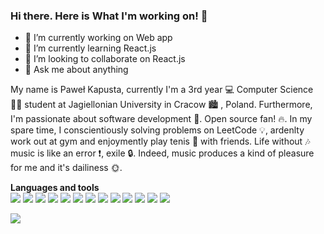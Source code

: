 ### Hi there. Here is What I'm working on! 👋

- 🔭 I’m currently working on Web app
- 🌱 I’m currently learning React.js
- 👯 I’m looking to collaborate on React.js
- 💬 Ask me about anything

My name is Paweł Kapusta, currently I'm a 3rd year :computer: Computer Science :man_student: student at Jagiellonian University in Cracow :cityscape: , Poland.
Furthermore, I'm passionate about software development :gem:. Open source fan! :fire:. In my spare time, I conscientiously solving problems on LeetCode :bulb:, ardenlty work out at gym and enjoymently play tenis :tennis: with friends. Life without :notes: music is like an error :exclamation:, exile :lock:. Indeed, music produces a kind of pleasure for me and it's dailiness :sun_with_face:.


<b>Languages and tools</b><br>
<img src="https://user-images.githubusercontent.com/61249196/96372155-f08be080-1165-11eb-9d97-ec09a05c16b7.png" >
<img src="https://user-images.githubusercontent.com/61249196/96372334-a820f280-1166-11eb-9b86-3fd7cc04aa12.png" >
<img src="https://user-images.githubusercontent.com/61249196/96372348-b242f100-1166-11eb-8a81-4f495a9b5640.png" >
<img src="https://user-images.githubusercontent.com/61249196/96372363-be2eb300-1166-11eb-9419-3b9b053eebad.png" >
<img src="https://user-images.githubusercontent.com/61249196/96372631-03071980-1168-11eb-9587-d2af223de8da.png" >
<img src="https://user-images.githubusercontent.com/61249196/96372620-f4206700-1167-11eb-8cd1-d29e78d6e9f7.png" >
<img src="https://user-images.githubusercontent.com/61249196/96372644-174b1680-1168-11eb-98e0-ff97780c3a10.png" >
<img src="https://user-images.githubusercontent.com/61249196/96372663-25993280-1168-11eb-9ae2-33ad70189cd7.png" >
<img src="https://user-images.githubusercontent.com/61249196/96372435-05b53f00-1167-11eb-9f5c-19000e5d22eb.png" >
<img src="https://user-images.githubusercontent.com/61249196/96372394-de5e7200-1166-11eb-88d1-a8c1cb519bae.png" >
<img src="https://user-images.githubusercontent.com/61249196/96372421-f7672300-1166-11eb-9428-6fd65915deab.png" >
<img src="https://user-images.githubusercontent.com/61249196/96372683-3e094d00-1168-11eb-8e27-14403d0347e0.png" >
<img src="https://user-images.githubusercontent.com/61249196/96372691-4cefff80-1168-11eb-8c2a-956a943fdfd5.png" >

<img src="https://github-readme-stats.vercel.app/api?username=PawelKapusta&&show_icons=true&title_color=ffffff&icon_color=bb2acf&text_color=daf7dc&bg_color=151515"/>
